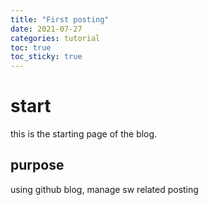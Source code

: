 ```yaml
---
title: "First posting"
date: 2021-07-27
categories: tutorial
toc: true
toc_sticky: true
---
```

# start
this is the starting page of the blog.
## purpose
using github blog, manage sw related posting
